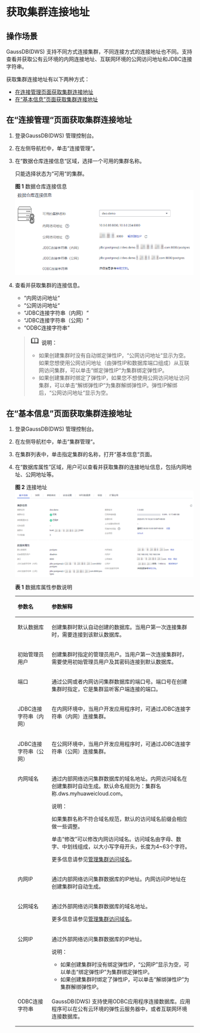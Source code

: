 # 获取集群连接地址<a name="dws_01_0033"></a>

## 操作场景<a name="section26616723151647"></a>

GaussDB\(DWS\) 支持不同方式连接集群，不同连接方式的连接地址也不同。支持查看并获取公有云环境的内网连接地址、互联网环境的公网访问地址和JDBC连接字符串。

获取集群连接地址有以下两种方式：

-   [在连接管理页面获取集群连接地址](#section5539467151713)
-   [在“基本信息”页面获取集群连接地址](#section149501253104810)

## 在“连接管理“页面获取集群连接地址<a name="section5539467151713"></a>

1.  登录GaussDB\(DWS\) 管理控制台。
2.  在左侧导航栏中，单击“连接管理“。
3.  在“数据仓库连接信息“区域，选择一个可用的集群名称。

    只能选择状态为“可用“的集群。

    **图 1**  数据仓库连接信息<a name="fig89011252519"></a>  
    ![](figures/数据仓库连接信息.png "数据仓库连接信息")

4.  查看并获取集群的连接信息。

    -   “内网访问地址“
    -   “公网访问地址“
    -   “JDBC连接字符串（内网）“
    -   “JDBC连接字符串（公网）“
    -   “ODBC连接字符串“

    >![](public_sys-resources/icon-note.gif) **说明：** 
    >-   如果创建集群时没有自动绑定弹性IP，“公网访问地址“显示为空。如果您想使用公网访问地址（由弹性IP和数据库端口组成）从互联网访问集群，可以单击“绑定弹性IP“为集群绑定弹性IP。
    >-   如果创建集群时绑定了弹性IP，如果您不想使用公网访问地址访问集群，可以单击“解绑弹性IP“为集群解绑弹性IP。弹性IP解绑后，“公网访问地址“显示为空。


## 在“基本信息”页面获取集群连接地址<a name="section149501253104810"></a>

1.  登录GaussDB\(DWS\) 管理控制台。
2.  在左侧导航栏中，单击“集群管理“。
3.  在集群列表中，单击指定集群的名称，打开“基本信息“页面。
4.  在“数据库属性”区域，用户可以查看并获取集群的连接地址信息，包括内网地址、公网地址等。

    **图 2**  连接地址<a name="fig1745102217216"></a>  
    ![](figures/连接地址.png "连接地址")

    **表 1**  数据库属性参数说明

    <a name="table878289143910"></a>
    <table><thead align="left"><tr id="row107835915393"><th class="cellrowborder" valign="top" width="19%" id="mcps1.2.3.1.1"><p id="p77831797399"><a name="p77831797399"></a><a name="p77831797399"></a>参数名</p>
    </th>
    <th class="cellrowborder" valign="top" width="81%" id="mcps1.2.3.1.2"><p id="p137830993917"><a name="p137830993917"></a><a name="p137830993917"></a>参数解释</p>
    </th>
    </tr>
    </thead>
    <tbody><tr id="row11404121572"><td class="cellrowborder" valign="top" width="19%" headers="mcps1.2.3.1.1 "><p id="p830515405276"><a name="p830515405276"></a><a name="p830515405276"></a>默认数据库</p>
    </td>
    <td class="cellrowborder" valign="top" width="81%" headers="mcps1.2.3.1.2 "><p id="p10308184022711"><a name="p10308184022711"></a><a name="p10308184022711"></a>创建集群时默认自动创建的数据库。当用户第一次连接集群时，需要连接到该默认数据库。</p>
    </td>
    </tr>
    <tr id="row1913311541965"><td class="cellrowborder" valign="top" width="19%" headers="mcps1.2.3.1.1 "><p id="p1955610197325"><a name="p1955610197325"></a><a name="p1955610197325"></a>初始管理员用户</p>
    </td>
    <td class="cellrowborder" valign="top" width="81%" headers="mcps1.2.3.1.2 "><p id="p1355601903215"><a name="p1355601903215"></a><a name="p1355601903215"></a>创建集群时指定的管理员用户。当用户第一次连接集群时，需要使用初始管理员用户及其密码连接到默认数据库。</p>
    </td>
    </tr>
    <tr id="row1083211501964"><td class="cellrowborder" valign="top" width="19%" headers="mcps1.2.3.1.1 "><p id="p193208401279"><a name="p193208401279"></a><a name="p193208401279"></a>端口</p>
    </td>
    <td class="cellrowborder" valign="top" width="81%" headers="mcps1.2.3.1.2 "><p id="p203223409278"><a name="p203223409278"></a><a name="p203223409278"></a>通过公网或者内网访问集群数据库的端口号。端口号在创建集群时指定，它是集群监听客户端连接的端口。</p>
    </td>
    </tr>
    <tr id="row129517471462"><td class="cellrowborder" valign="top" width="19%" headers="mcps1.2.3.1.1 "><p id="p1945102733413"><a name="p1945102733413"></a><a name="p1945102733413"></a>JDBC连接字符串（内网）</p>
    </td>
    <td class="cellrowborder" valign="top" width="81%" headers="mcps1.2.3.1.2 "><p id="p17451127133410"><a name="p17451127133410"></a><a name="p17451127133410"></a>在内网环境中，当用户开发应用程序时，可通过JDBC连接字符串（内网）连接集群。</p>
    </td>
    </tr>
    <tr id="row58581742162"><td class="cellrowborder" valign="top" width="19%" headers="mcps1.2.3.1.1 "><p id="p5340194014273"><a name="p5340194014273"></a><a name="p5340194014273"></a>JDBC连接字符串（公网）</p>
    </td>
    <td class="cellrowborder" valign="top" width="81%" headers="mcps1.2.3.1.2 "><p id="p21271330356"><a name="p21271330356"></a><a name="p21271330356"></a>在公网环境中，当用户开发应用程序时，可通过JDBC连接字符串（公网）连接集群。</p>
    </td>
    </tr>
    <tr id="row1278775864518"><td class="cellrowborder" valign="top" width="19%" headers="mcps1.2.3.1.1 "><p id="p17422209466"><a name="p17422209466"></a><a name="p17422209466"></a>内网域名</p>
    </td>
    <td class="cellrowborder" valign="top" width="81%" headers="mcps1.2.3.1.2 "><p id="p124255014619"><a name="p124255014619"></a><a name="p124255014619"></a>通过内部网络访问集群数据库的域名地址。内网访问域名在创建集群时自动生成。默认命名规则为：集群名称.dws.myhuaweicloud.com。</p>
    <div class="note" id="note144260547564"><a name="note144260547564"></a><a name="note144260547564"></a><span class="notetitle"> 说明： </span><div class="notebody"><p id="p244575418567"><a name="p244575418567"></a><a name="p244575418567"></a>如果集群名称不符合域名规范，默认的访问域名前缀会相应做一些调整。</p>
    </div></div>
    <p id="p342513044618"><a name="p342513044618"></a><a name="p342513044618"></a>单击<span class="uicontrol" id="uicontrol642610013469"><a name="uicontrol642610013469"></a><a name="uicontrol642610013469"></a>“修改”</span>可以修改内网访问域名。访问域名由字母、数字、中划线组成，以大小写字母开头，长度为4~63个字符。</p>
    <p id="p1389192415716"><a name="p1389192415716"></a><a name="p1389192415716"></a>更多信息请参见<a href="管理集群访问域名.md">管理集群访问域名</a>。</p>
    </td>
    </tr>
    <tr id="row197835916390"><td class="cellrowborder" valign="top" width="19%" headers="mcps1.2.3.1.1 "><p id="p177837983914"><a name="p177837983914"></a><a name="p177837983914"></a>内网IP</p>
    </td>
    <td class="cellrowborder" valign="top" width="81%" headers="mcps1.2.3.1.2 "><p id="p137832943917"><a name="p137832943917"></a><a name="p137832943917"></a>通过内部网络访问集群数据库的IP地址。内网访问IP地址在创建集群时自动生成。</p>
    </td>
    </tr>
    <tr id="row16870618204610"><td class="cellrowborder" valign="top" width="19%" headers="mcps1.2.3.1.1 "><p id="p677962610462"><a name="p677962610462"></a><a name="p677962610462"></a>公网域名</p>
    </td>
    <td class="cellrowborder" valign="top" width="81%" headers="mcps1.2.3.1.2 "><p id="p107841026134612"><a name="p107841026134612"></a><a name="p107841026134612"></a>通过外部网络访问集群数据库的域名地址。</p>
    <p id="p1017894116564"><a name="p1017894116564"></a><a name="p1017894116564"></a>更多信息请参见<a href="管理集群访问域名.md">管理集群访问域名</a>。</p>
    </td>
    </tr>
    <tr id="row16299125111411"><td class="cellrowborder" valign="top" width="19%" headers="mcps1.2.3.1.1 "><p id="p15299135164118"><a name="p15299135164118"></a><a name="p15299135164118"></a>公网IP</p>
    </td>
    <td class="cellrowborder" valign="top" width="81%" headers="mcps1.2.3.1.2 "><p id="p8299951174119"><a name="p8299951174119"></a><a name="p8299951174119"></a>通过外部网络访问集群数据库的IP地址。</p>
    <div class="note" id="note68025695012"><a name="note68025695012"></a><a name="note68025695012"></a><span class="notetitle"> 说明： </span><div class="notebody"><a name="ul198032619509"></a><a name="ul198032619509"></a><ul id="ul198032619509"><li>如果创建集群时没有绑定弹性IP，<span class="parmname" id="parmname1580406195014"><a name="parmname1580406195014"></a><a name="parmname1580406195014"></a>“公网IP”</span>显示为空，可以单击<span class="parmname" id="parmname98051866504"><a name="parmname98051866504"></a><a name="parmname98051866504"></a>“绑定弹性IP”</span>为集群绑定弹性IP。</li><li>如果创建集群时绑定了弹性IP，可以单击<span class="parmname" id="parmname13806863502"><a name="parmname13806863502"></a><a name="parmname13806863502"></a>“解绑弹性IP”</span>为集群解绑弹性IP。</li></ul>
    </div></div>
    </td>
    </tr>
    <tr id="row1816181020814"><td class="cellrowborder" valign="top" width="19%" headers="mcps1.2.3.1.1 "><p id="p13171110988"><a name="p13171110988"></a><a name="p13171110988"></a>ODBC连接字符串</p>
    </td>
    <td class="cellrowborder" valign="top" width="81%" headers="mcps1.2.3.1.2 "><p id="p18199101889"><a name="p18199101889"></a><a name="p18199101889"></a>GaussDB(DWS) 支持使用ODBC应用程序连接数据库。应用程序可以在公有云环境的弹性云服务器中，或者互联网环境连接数据库。</p>
    </td>
    </tr>
    </tbody>
    </table>


